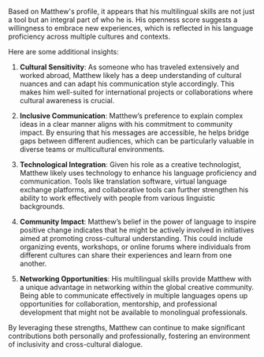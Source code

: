 Based on Matthew's profile, it appears that his multilingual skills are not just a tool but an integral part of who he is. His openness score suggests a willingness to embrace new experiences, which is reflected in his language proficiency across multiple cultures and contexts.

Here are some additional insights:

1. **Cultural Sensitivity**: As someone who has traveled extensively and worked abroad, Matthew likely has a deep understanding of cultural nuances and can adapt his communication style accordingly. This makes him well-suited for international projects or collaborations where cultural awareness is crucial.

2. **Inclusive Communication**: Matthew’s preference to explain complex ideas in a clear manner aligns with his commitment to community impact. By ensuring that his messages are accessible, he helps bridge gaps between different audiences, which can be particularly valuable in diverse teams or multicultural environments.

3. **Technological Integration**: Given his role as a creative technologist, Matthew likely uses technology to enhance his language proficiency and communication. Tools like translation software, virtual language exchange platforms, and collaborative tools can further strengthen his ability to work effectively with people from various linguistic backgrounds.

4. **Community Impact**: Matthew’s belief in the power of language to inspire positive change indicates that he might be actively involved in initiatives aimed at promoting cross-cultural understanding. This could include organizing events, workshops, or online forums where individuals from different cultures can share their experiences and learn from one another.

5. **Networking Opportunities**: His multilingual skills provide Matthew with a unique advantage in networking within the global creative community. Being able to communicate effectively in multiple languages opens up opportunities for collaboration, mentorship, and professional development that might not be available to monolingual professionals.

By leveraging these strengths, Matthew can continue to make significant contributions both personally and professionally, fostering an environment of inclusivity and cross-cultural dialogue.
